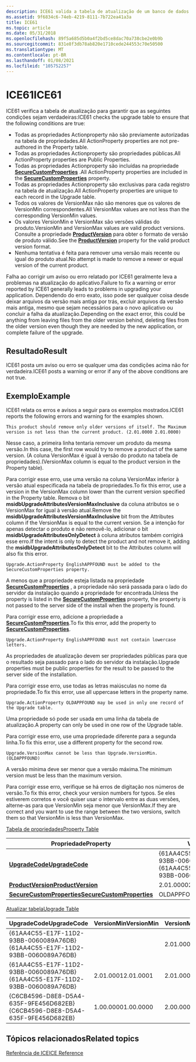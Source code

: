 ```yaml
---
description: ICE61 valida a tabela de atualização de um banco de dados Windows Installer.
ms.assetid: 9f6834c6-74eb-4219-8111-7b722ea41a3a
title: ICE61
ms.topic: article
ms.date: 05/31/2018
ms.openlocfilehash: 89f5a685d5b0a4f2bd5ce8dac70a738cbe2e0b9b
ms.sourcegitcommit: 831e8f3db78ab820e1710cede244553c70e50500
ms.translationtype: MT
ms.contentlocale: pt-BR
ms.lasthandoff: 01/08/2021
ms.locfileid: "105752257"
---
```

# <a name="ice61"></a><span data-ttu-id="53ef4-103">ICE61</span><span class="sxs-lookup"><span data-stu-id="53ef4-103">ICE61</span></span>

<span data-ttu-id="53ef4-104">ICE61 verifica a tabela de atualização para garantir que as seguintes condições sejam verdadeiras:</span><span class="sxs-lookup"><span data-stu-id="53ef4-104">ICE61 checks the upgrade table to ensure that the following conditions are true:</span></span>

-   <span data-ttu-id="53ef4-105">Todas as propriedades Actionproperty não são previamente autorizadas na tabela de propriedades.</span><span class="sxs-lookup"><span data-stu-id="53ef4-105">All ActionProperty properties are not pre-authored in the Property table.</span></span>
-   <span data-ttu-id="53ef4-106">Todas as propriedades Actionproperty são propriedades públicas.</span><span class="sxs-lookup"><span data-stu-id="53ef4-106">All ActionProperty properties are Public Properties.</span></span>
-   <span data-ttu-id="53ef4-107">Todas as propriedades Actionproperty são incluídas na propriedade [**SecureCustomProperties**](securecustomproperties.md) .</span><span class="sxs-lookup"><span data-stu-id="53ef4-107">All ActionProperty properties are included in the [**SecureCustomProperties**](securecustomproperties.md) property.</span></span>
-   <span data-ttu-id="53ef4-108">Todas as propriedades Actionproperty são exclusivas para cada registro na tabela de atualização.</span><span class="sxs-lookup"><span data-stu-id="53ef4-108">All ActionProperty properties are unique to each record in the Upgrade table.</span></span>
-   <span data-ttu-id="53ef4-109">Todos os valores de VersionMax não são menores que os valores de VersionMin correspondentes.</span><span class="sxs-lookup"><span data-stu-id="53ef4-109">All VersionMax values are not less than the corresponding VersionMin values.</span></span>
-   <span data-ttu-id="53ef4-110">Os valores VersionMin e VersionMax são versões válidas do produto.</span><span class="sxs-lookup"><span data-stu-id="53ef4-110">VersionMin and VersionMax values are valid product versions.</span></span> <span data-ttu-id="53ef4-111">Consulte a propriedade [**ProductVersion**](productversion.md) para obter o formato de versão de produto válido.</span><span class="sxs-lookup"><span data-stu-id="53ef4-111">See the [**ProductVersion**](productversion.md) property for the valid product version format.</span></span>
-   <span data-ttu-id="53ef4-112">Nenhuma tentativa é feita para remover uma versão mais recente ou igual do produto atual.</span><span class="sxs-lookup"><span data-stu-id="53ef4-112">No attempt is made to remove a newer or equal version of the current product.</span></span>

<span data-ttu-id="53ef4-113">Falha ao corrigir um aviso ou erro relatado por ICE61 geralmente leva a problemas na atualização do aplicativo.</span><span class="sxs-lookup"><span data-stu-id="53ef4-113">Failure to fix a warning or error reported by ICE61 generally leads to problems in upgrading your application.</span></span> <span data-ttu-id="53ef4-114">Dependendo do erro exato, isso pode ser qualquer coisa desde deixar arquivos da versão mais antiga por trás, excluir arquivos da versão mais antiga, mesmo que sejam necessários para o novo aplicativo ou concluir a falha da atualização.</span><span class="sxs-lookup"><span data-stu-id="53ef4-114">Depending on the exact error, this could be anything from leaving files from the older version behind, deleting files from the older version even though they are needed by the new application, or complete failure of the upgrade.</span></span>

## <a name="result"></a><span data-ttu-id="53ef4-115">Resultado</span><span class="sxs-lookup"><span data-stu-id="53ef4-115">Result</span></span>

<span data-ttu-id="53ef4-116">ICE61 posta um aviso ou erro se qualquer uma das condições acima não for verdadeira.</span><span class="sxs-lookup"><span data-stu-id="53ef4-116">ICE61 posts a warning or error if any of the above conditions are not true.</span></span>

## <a name="example"></a><span data-ttu-id="53ef4-117">Exemplo</span><span class="sxs-lookup"><span data-stu-id="53ef4-117">Example</span></span>

<span data-ttu-id="53ef4-118">ICE61 relata os erros e avisos a seguir para os exemplos mostrados.</span><span class="sxs-lookup"><span data-stu-id="53ef4-118">ICE61 reports the following errors and warning for the examples shown.</span></span>

``` syntax
This product should remove only older versions of itself. The Maximum version is not less than the current product. (2.01.0000 2.01.0000)
```

<span data-ttu-id="53ef4-119">Nesse caso, a primeira linha tentaria remover um produto da mesma versão.</span><span class="sxs-lookup"><span data-stu-id="53ef4-119">In this case, the first row would try to remove a product of the same version.</span></span> <span data-ttu-id="53ef4-120">(A coluna VersionMax é igual à versão do produto na tabela de propriedades).</span><span class="sxs-lookup"><span data-stu-id="53ef4-120">(VersionMax column is equal to the product version in the Property table).</span></span>

<span data-ttu-id="53ef4-121">Para corrigir esse erro, use uma versão na coluna VersionMax inferior à versão atual especificada na tabela de propriedades.</span><span class="sxs-lookup"><span data-stu-id="53ef4-121">To fix this error, use a version in the VersionMax column lower than the current version specified in the Property table.</span></span> <span data-ttu-id="53ef4-122">Remova o bit **msidbUpgradeAttributesVersionMaxInclusive** da coluna atributos se o VersionMax for igual à versão atual.</span><span class="sxs-lookup"><span data-stu-id="53ef4-122">Remove the **msidbUpgradeAttributesVersionMaxInclusive** bit from the Attributes column if the VersionMax is equal to the current version.</span></span> <span data-ttu-id="53ef4-123">Se a intenção for apenas detectar o produto e não removê-lo, adicionar o bit **msidbUpgradeAttributesOnlyDetect** à coluna atributos também corrigirá esse erro.</span><span class="sxs-lookup"><span data-stu-id="53ef4-123">If the intent is only to detect the product and not remove it, adding the **msidbUpgradeAttributesOnlyDetect** bit to the Attributes column will also fix this error.</span></span>

``` syntax
Upgrade.ActionProperty EnglishAPPFOUND must be added to the SecureCustomProperties property.
```

<span data-ttu-id="53ef4-124">A menos que a propriedade esteja listada na propriedade [**SecureCustomProperties**](securecustomproperties.md) , a propriedade não será passada para o lado do servidor da instalação quando a propriedade for encontrada.</span><span class="sxs-lookup"><span data-stu-id="53ef4-124">Unless the property is listed in the [**SecureCustomProperties**](securecustomproperties.md) property, the property is not passed to the server side of the install when the property is found.</span></span>

<span data-ttu-id="53ef4-125">Para corrigir esse erro, adicione a propriedade a [**SecureCustomProperties**](securecustomproperties.md).</span><span class="sxs-lookup"><span data-stu-id="53ef4-125">To fix this error, add the property to [**SecureCustomProperties**](securecustomproperties.md).</span></span>

``` syntax
Upgrade.ActionProperty EnglishAPPFOUND must not contain lowercase letters.
```

<span data-ttu-id="53ef4-126">As propriedades de atualização devem ser propriedades públicas para que o resultado seja passado para o lado do servidor da instalação.</span><span class="sxs-lookup"><span data-stu-id="53ef4-126">Upgrade properties must be public properties for the result to be passed to the server side of the installation.</span></span>

<span data-ttu-id="53ef4-127">Para corrigir esse erro, use todas as letras maiúsculas no nome da propriedade.</span><span class="sxs-lookup"><span data-stu-id="53ef4-127">To fix this error, use all uppercase letters in the property name.</span></span>

``` syntax
Upgrade.ActionProperty OLDAPPFOUND may be used in only one record of the Upgrade table.
```

<span data-ttu-id="53ef4-128">Uma propriedade só pode ser usada em uma linha da tabela de atualização.</span><span class="sxs-lookup"><span data-stu-id="53ef4-128">A property can only be used in one row of the Upgrade table.</span></span>

<span data-ttu-id="53ef4-129">Para corrigir esse erro, use uma propriedade diferente para a segunda linha.</span><span class="sxs-lookup"><span data-stu-id="53ef4-129">To fix this error, use a different property for the second row.</span></span>

``` syntax
Upgrade.VersionMax cannot be less than Upgrade.VersionMin. (OLDAPPFOUND)
```

<span data-ttu-id="53ef4-130">A versão mínima deve ser menor que a versão máxima.</span><span class="sxs-lookup"><span data-stu-id="53ef4-130">The minimum version must be less than the maximum version.</span></span>

<span data-ttu-id="53ef4-131">Para corrigir esse erro, verifique se há erros de digitação nos números de versão.</span><span class="sxs-lookup"><span data-stu-id="53ef4-131">To fix this error, check your version numbers for typos.</span></span> <span data-ttu-id="53ef4-132">Se eles estiverem corretos e você quiser usar o intervalo entre as duas versões, alterne-as para que VersionMin seja menor que VersionMax.</span><span class="sxs-lookup"><span data-stu-id="53ef4-132">If they are correct and you want to use the range between the two versions, switch them so that VersionMin is less than VersionMax.</span></span>

[<span data-ttu-id="53ef4-133">Tabela de propriedades</span><span class="sxs-lookup"><span data-stu-id="53ef4-133">Property Table</span></span>](property-table.md)



| <span data-ttu-id="53ef4-134">Propriedade</span><span class="sxs-lookup"><span data-stu-id="53ef4-134">Property</span></span>                                                 | <span data-ttu-id="53ef4-135">Valor</span><span class="sxs-lookup"><span data-stu-id="53ef4-135">Value</span></span>                                  |
|----------------------------------------------------------|----------------------------------------|
| [<span data-ttu-id="53ef4-136">**UpgradeCode**</span><span class="sxs-lookup"><span data-stu-id="53ef4-136">**UpgradeCode**</span></span>](upgradecode.md)                       | <span data-ttu-id="53ef4-137">{61AA4C55-E17F-11D2-93BB-0060089A76DB}</span><span class="sxs-lookup"><span data-stu-id="53ef4-137">{61AA4C55-E17F-11D2-93BB-0060089A76DB}</span></span> |
| [<span data-ttu-id="53ef4-138">**ProductVersion**</span><span class="sxs-lookup"><span data-stu-id="53ef4-138">**ProductVersion**</span></span>](productversion.md)                 | <span data-ttu-id="53ef4-139">2.01.0000</span><span class="sxs-lookup"><span data-stu-id="53ef4-139">2.01.0000</span></span>                              |
| [<span data-ttu-id="53ef4-140">**SecureCustomProperties**</span><span class="sxs-lookup"><span data-stu-id="53ef4-140">**SecureCustomProperties**</span></span>](securecustomproperties.md) | <span data-ttu-id="53ef4-141">OLDAPPFOUND</span><span class="sxs-lookup"><span data-stu-id="53ef4-141">OLDAPPFOUND</span></span>                            |



 

[<span data-ttu-id="53ef4-142">Atualizar tabela</span><span class="sxs-lookup"><span data-stu-id="53ef4-142">Upgrade Table</span></span>](upgrade-table.md)



| <span data-ttu-id="53ef4-143">UpgradeCode</span><span class="sxs-lookup"><span data-stu-id="53ef4-143">UpgradeCode</span></span>                            | <span data-ttu-id="53ef4-144">VersionMin</span><span class="sxs-lookup"><span data-stu-id="53ef4-144">VersionMin</span></span> | <span data-ttu-id="53ef4-145">VersionMax</span><span class="sxs-lookup"><span data-stu-id="53ef4-145">VersionMax</span></span> | <span data-ttu-id="53ef4-146">Idioma</span><span class="sxs-lookup"><span data-stu-id="53ef4-146">Language</span></span> | <span data-ttu-id="53ef4-147">Atributos</span><span class="sxs-lookup"><span data-stu-id="53ef4-147">Attributes</span></span> | <span data-ttu-id="53ef4-148">Remover</span><span class="sxs-lookup"><span data-stu-id="53ef4-148">Remove</span></span>                | <span data-ttu-id="53ef4-149">Açãoproperty</span><span class="sxs-lookup"><span data-stu-id="53ef4-149">ActionProperty</span></span>  |
|----------------------------------------|------------|------------|----------|------------|-----------------------|-----------------|
| <span data-ttu-id="53ef4-150">{61AA4C55-E17F-11D2-93BB-0060089A76DB}</span><span class="sxs-lookup"><span data-stu-id="53ef4-150">{61AA4C55-E17F-11D2-93BB-0060089A76DB}</span></span> |            | <span data-ttu-id="53ef4-151">2.01.0000</span><span class="sxs-lookup"><span data-stu-id="53ef4-151">2.01.0000</span></span>  |          | <span data-ttu-id="53ef4-152">513</span><span class="sxs-lookup"><span data-stu-id="53ef4-152">513</span></span>        |                       | <span data-ttu-id="53ef4-153">OLDAPPFOUND</span><span class="sxs-lookup"><span data-stu-id="53ef4-153">OLDAPPFOUND</span></span>     |
| <span data-ttu-id="53ef4-154">{61AA4C55-E17F-11D2-93BB-0060089A76DB}</span><span class="sxs-lookup"><span data-stu-id="53ef4-154">{61AA4C55-E17F-11D2-93BB-0060089A76DB}</span></span> | <span data-ttu-id="53ef4-155">2.01.0001</span><span class="sxs-lookup"><span data-stu-id="53ef4-155">2.01.0001</span></span>  | <span data-ttu-id="53ef4-156">2.01.0000</span><span class="sxs-lookup"><span data-stu-id="53ef4-156">2.01.0000</span></span>  |          |            |                       | <span data-ttu-id="53ef4-157">OLDAPPFOUND</span><span class="sxs-lookup"><span data-stu-id="53ef4-157">OLDAPPFOUND</span></span>     |
| <span data-ttu-id="53ef4-158">{C6CB4596-D8E8-D5A4-635F-9FE456D682EB}</span><span class="sxs-lookup"><span data-stu-id="53ef4-158">{C6CB4596-D8E8-D5A4-635F-9FE456D682EB}</span></span> | <span data-ttu-id="53ef4-159">1.00.0000</span><span class="sxs-lookup"><span data-stu-id="53ef4-159">1.00.0000</span></span>  | <span data-ttu-id="53ef4-160">2.00.0000</span><span class="sxs-lookup"><span data-stu-id="53ef4-160">2.00.0000</span></span>  | <span data-ttu-id="53ef4-161">1046</span><span class="sxs-lookup"><span data-stu-id="53ef4-161">1033</span></span>     |            | <span data-ttu-id="53ef4-162">\[AppFeatureEnglish\]</span><span class="sxs-lookup"><span data-stu-id="53ef4-162">\[AppFeatureEnglish\]</span></span> | <span data-ttu-id="53ef4-163">EnglishAPPFOUND</span><span class="sxs-lookup"><span data-stu-id="53ef4-163">EnglishAPPFOUND</span></span> |



 

## <a name="related-topics"></a><span data-ttu-id="53ef4-164">Tópicos relacionados</span><span class="sxs-lookup"><span data-stu-id="53ef4-164">Related topics</span></span>

<dl> <dt>

[<span data-ttu-id="53ef4-165">Referência de ICE</span><span class="sxs-lookup"><span data-stu-id="53ef4-165">ICE Reference</span></span>](ice-reference.md)
</dt> </dl>

 

 



